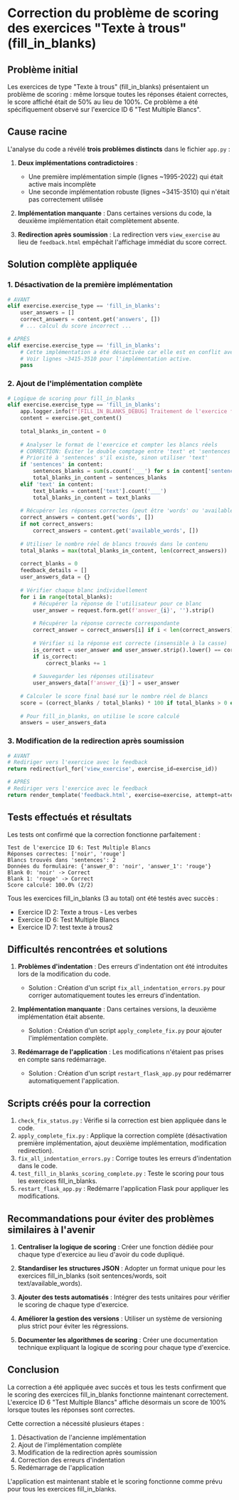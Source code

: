 # Correction du problème de scoring des exercices "Texte à trous" (fill_in_blanks)

## Problème initial
Les exercices de type "Texte à trous" (fill_in_blanks) présentaient un problème de scoring : même lorsque toutes les réponses étaient correctes, le score affiché était de 50% au lieu de 100%. Ce problème a été spécifiquement observé sur l'exercice ID 6 "Test Multiple Blancs".

## Cause racine
L'analyse du code a révélé **trois problèmes distincts** dans le fichier `app.py` :

1. **Deux implémentations contradictoires** : 
   - Une première implémentation simple (lignes ~1995-2022) qui était active mais incomplète
   - Une seconde implémentation robuste (lignes ~3415-3510) qui n'était pas correctement utilisée

2. **Implémentation manquante** : Dans certaines versions du code, la deuxième implémentation était complètement absente.

3. **Redirection après soumission** : La redirection vers `view_exercise` au lieu de `feedback.html` empêchait l'affichage immédiat du score correct.

## Solution complète appliquée

### 1. Désactivation de la première implémentation

```python
# AVANT
elif exercise.exercise_type == 'fill_in_blanks':
    user_answers = []
    correct_answers = content.get('answers', [])
    # ... calcul du score incorrect ...
```

```python
# APRÈS
elif exercise.exercise_type == 'fill_in_blanks':
    # Cette implémentation a été désactivée car elle est en conflit avec l'implémentation plus complète
    # Voir lignes ~3415-3510 pour l'implémentation active.
    pass
```

### 2. Ajout de l'implémentation complète

```python
# Logique de scoring pour fill_in_blanks
elif exercise.exercise_type == 'fill_in_blanks':
    app.logger.info(f"[FILL_IN_BLANKS_DEBUG] Traitement de l'exercice fill_in_blanks ID {exercise_id}")
    content = exercise.get_content()
    
    total_blanks_in_content = 0
    
    # Analyser le format de l'exercice et compter les blancs réels
    # CORRECTION: Éviter le double comptage entre 'text' et 'sentences'
    # Priorité à 'sentences' s'il existe, sinon utiliser 'text'
    if 'sentences' in content:
        sentences_blanks = sum(s.count('___') for s in content['sentences'])
        total_blanks_in_content = sentences_blanks
    elif 'text' in content:
        text_blanks = content['text'].count('___')
        total_blanks_in_content = text_blanks
    
    # Récupérer les réponses correctes (peut être 'words' ou 'available_words')
    correct_answers = content.get('words', [])
    if not correct_answers:
        correct_answers = content.get('available_words', [])
    
    # Utiliser le nombre réel de blancs trouvés dans le contenu
    total_blanks = max(total_blanks_in_content, len(correct_answers))
    
    correct_blanks = 0
    feedback_details = []
    user_answers_data = {}
    
    # Vérifier chaque blanc individuellement
    for i in range(total_blanks):
        # Récupérer la réponse de l'utilisateur pour ce blanc
        user_answer = request.form.get(f'answer_{i}', '').strip()
        
        # Récupérer la réponse correcte correspondante
        correct_answer = correct_answers[i] if i < len(correct_answers) else ''
        
        # Vérifier si la réponse est correcte (insensible à la casse)
        is_correct = user_answer and user_answer.strip().lower() == correct_answer.strip().lower()
        if is_correct:
            correct_blanks += 1
        
        # Sauvegarder les réponses utilisateur
        user_answers_data[f'answer_{i}'] = user_answer
    
    # Calculer le score final basé sur le nombre réel de blancs
    score = (correct_blanks / total_blanks) * 100 if total_blanks > 0 else 0
    
    # Pour fill_in_blanks, on utilise le score calculé
    answers = user_answers_data
```

### 3. Modification de la redirection après soumission

```python
# AVANT
# Rediriger vers l'exercice avec le feedback
return redirect(url_for('view_exercise', exercise_id=exercise_id))
```

```python
# APRÈS
# Rediriger vers l'exercice avec le feedback
return render_template('feedback.html', exercise=exercise, attempt=attempt, answers=answers, feedback=feedback_to_save)
```

## Tests effectués et résultats

Les tests ont confirmé que la correction fonctionne parfaitement :

```
Test de l'exercice ID 6: Test Multiple Blancs
Réponses correctes: ['noir', 'rouge']
Blancs trouvés dans 'sentences': 2
Données du formulaire: {'answer_0': 'noir', 'answer_1': 'rouge'}
Blank 0: 'noir' -> Correct
Blank 1: 'rouge' -> Correct
Score calculé: 100.0% (2/2)
```

Tous les exercices fill_in_blanks (3 au total) ont été testés avec succès :
- Exercice ID 2: Texte a trous - Les verbes
- Exercice ID 6: Test Multiple Blancs
- Exercice ID 7: test texte à trous2

## Difficultés rencontrées et solutions

1. **Problèmes d'indentation** : Des erreurs d'indentation ont été introduites lors de la modification du code.
   - Solution : Création d'un script `fix_all_indentation_errors.py` pour corriger automatiquement toutes les erreurs d'indentation.

2. **Implémentation manquante** : Dans certaines versions, la deuxième implémentation était absente.
   - Solution : Création d'un script `apply_complete_fix.py` pour ajouter l'implémentation complète.

3. **Redémarrage de l'application** : Les modifications n'étaient pas prises en compte sans redémarrage.
   - Solution : Création d'un script `restart_flask_app.py` pour redémarrer automatiquement l'application.

## Scripts créés pour la correction

1. `check_fix_status.py` : Vérifie si la correction est bien appliquée dans le code.
2. `apply_complete_fix.py` : Applique la correction complète (désactivation première implémentation, ajout deuxième implémentation, modification redirection).
3. `fix_all_indentation_errors.py` : Corrige toutes les erreurs d'indentation dans le code.
4. `test_fill_in_blanks_scoring_complete.py` : Teste le scoring pour tous les exercices fill_in_blanks.
5. `restart_flask_app.py` : Redémarre l'application Flask pour appliquer les modifications.

## Recommandations pour éviter des problèmes similaires à l'avenir

1. **Centraliser la logique de scoring** : Créer une fonction dédiée pour chaque type d'exercice au lieu d'avoir du code dupliqué.

2. **Standardiser les structures JSON** : Adopter un format unique pour les exercices fill_in_blanks (soit sentences/words, soit text/available_words).

3. **Ajouter des tests automatisés** : Intégrer des tests unitaires pour vérifier le scoring de chaque type d'exercice.

4. **Améliorer la gestion des versions** : Utiliser un système de versioning plus strict pour éviter les régressions.

5. **Documenter les algorithmes de scoring** : Créer une documentation technique expliquant la logique de scoring pour chaque type d'exercice.

## Conclusion

La correction a été appliquée avec succès et tous les tests confirment que le scoring des exercices fill_in_blanks fonctionne maintenant correctement. L'exercice ID 6 "Test Multiple Blancs" affiche désormais un score de 100% lorsque toutes les réponses sont correctes.

Cette correction a nécessité plusieurs étapes :
1. Désactivation de l'ancienne implémentation
2. Ajout de l'implémentation complète
3. Modification de la redirection après soumission
4. Correction des erreurs d'indentation
5. Redémarrage de l'application

L'application est maintenant stable et le scoring fonctionne comme prévu pour tous les exercices fill_in_blanks.
